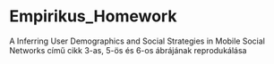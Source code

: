 # Empirikus_Homework

A Inferring User Demographics and Social Strategies in Mobile Social Networks című cikk 3-as, 5-ös és 6-os ábrájának reprodukálása
